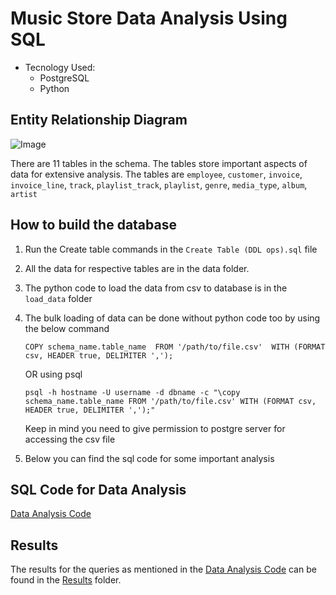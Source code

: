 # Music Store Data Analysis Using SQL

- Tecnology Used:
    - PostgreSQL
    - Python

## Entity Relationship Diagram

![Image](https://github.com/user-attachments/assets/4171f89e-0263-4eb0-9daa-f1d0be8f28ab)

There are 11 tables in the schema. The tables store important aspects of data for extensive analysis. The tables are `employee`, `customer`, `invoice`, `invoice_line`, `track`, `playlist_track`, `playlist`, `genre`, `media_type`, `album`, `artist`

## How to build the database

1. Run the Create table commands in the `Create Table (DDL ops).sql` file
2. All the data for respective tables are in the data folder.
3. The python code to load the data from csv to database is in the `load_data` folder
4. The bulk loading of data can be done without python code too by using the below command

    `
    COPY schema_name.table_name 
    FROM '/path/to/file.csv' 
    WITH (FORMAT csv, HEADER true, DELIMITER ',');
    `

    OR using psql

    `
    psql -h hostname -U username -d dbname -c "\copy schema_name.table_name FROM '/path/to/file.csv' WITH (FORMAT csv, HEADER true, DELIMITER ',');"
    `

    Keep in mind you need to give permission to postgre server for accessing the csv file

5. Below you can find the sql code for some important analysis


## SQL Code for Data Analysis

[Data Analysis Code](https://github.com/RITS98/Music-Store-Data-Analysis-Using-SQL/blob/main/Data%20Analysis%20(DQL%20scripts).sql)

## Results

The results for the queries as mentioned in the [Data Analysis Code](https://github.com/RITS98/Music-Store-Data-Analysis-Using-SQL/blob/main/Data%20Analysis%20(DQL%20scripts).sql) can be found in the [Results](https://github.com/RITS98/Music-Store-Data-Analysis-Using-SQL/tree/main/results) folder.
    